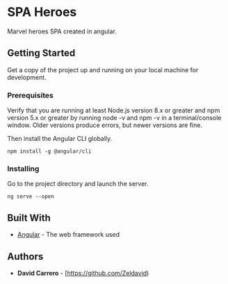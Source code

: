 # SPA Heroes

Marvel heroes SPA created in angular.

## Getting Started

Get a copy of the project up and running on your local machine for development.

### Prerequisites

Verify that you are running at least Node.js version 8.x or greater and npm version 5.x or greater by running node -v and npm -v in a terminal/console window. Older versions produce errors, but newer versions are fine.

Then install the Angular CLI globally.

```
npm install -g @angular/cli
```

### Installing

Go to the project directory and launch the server.

```
ng serve --open
```

## Built With

* [Angular](https://angular.io/) - The web framework used

## Authors

* **David Carrero** - [https://github.com/Zeldavid)
